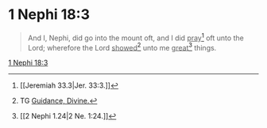 # 1 Nephi 18:3

> And I, Nephi, did go into the mount oft, and I did <u>pray</u>[^a] oft unto the Lord; wherefore the Lord <u>showed</u>[^b] unto me <u>great</u>[^c] things.

[1 Nephi 18:3](https://www.churchofjesuschrist.org/study/scriptures/bofm/1-ne/18?lang=eng&id=p3#p3)


[^a]: [[Jeremiah 33.3|Jer. 33:3.]]
[^b]: TG [Guidance, Divine.](https://www.churchofjesuschrist.org/study/scriptures/tg/guidance-divine?lang=eng)
[^c]: [[2 Nephi 1.24|2 Ne. 1:24.]]
